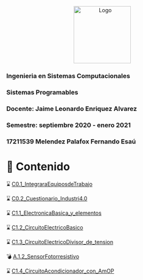 <p align="center"> 
    <img alt="Logo" src="https://www.tijuana.tecnm.mx/wp-content/uploads/2018/09/logo-ITT-2018.jpg" width=150 height=150>    
</p>

### Ingenieria en Sistemas Computacionales
### Sistemas Programables
### Docente: Jaime Leonardo Enriquez Alvarez
### Semestre: septiembre 2020 - enero 2021

### 17211539 Melendez Palafox Fernando Esaú

# :page_with_curl: Contenido
:hourglass: [C0.1_IntegraraEquiposdeTrabajo](/blog/C0.1_FernandoMelendez_DreamTeam.md)

:hourglass: [C0.2_Cuestionario_Industri4.0](/blog/C0.2_FernandoMelendez_DreamTeam.md)

:hourglass: [C1.1_ElectronicaBasica_y_elementos](/blog/C1.1_FernandoMelendez_DreamTeam.md)

:hourglass: [C1.2_CircuitoElectricoBasico](/blog/C1.2_FernandoMelendez_DreamTeam.md)

:hourglass: [C1.3_CircuitoElectricoDivisor_de_tension](/blog/C1.3_FernandoMelendez_DreamTeam.md)

:bomb: [A.1.2_SensorFotorresistivo](/blog/A.1.2_FernandoMelendez_DreamTeam.md)

:hourglass: [C1.4_CircuitoAcondicionador_con_AmOP](/blog/C1.4_FernandoMelendez_DreamTeam.md)
